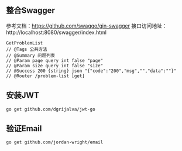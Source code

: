 ## 整合Swagger
参考文档：https://github.com/swaggo/gin-swagger
接口访问地址：http://localhost:8080/swagger/index.html
```text
GetProblemList
// @Tags 公共方法
// @Summary 问题列表
// @Param page query int false "page"
// @Param size query int false "size"
// @Success 200 {string} json "{"code":"200","msg","","data":""}"
// @Router /problem-list [get]
```

## 安装JWT
```shell
go get github.com/dgrijalva/jwt-go
```

## 验证Email
```shell
go get github.com/jordan-wright/email
```